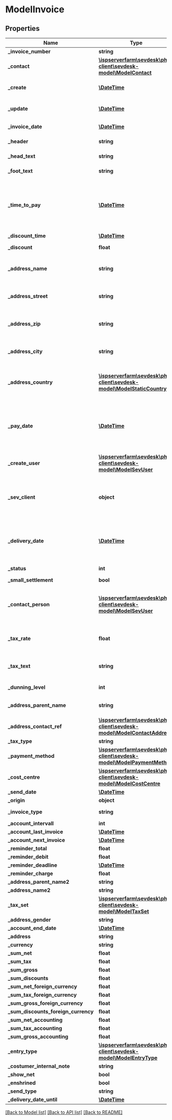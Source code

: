 # ModelInvoice

## Properties
Name | Type | Description | Notes
------------ | ------------- | ------------- | -------------
**_invoice_number** | **string** |  | [optional] 
**_contact** | [**\ispserverfarm\sevdesk\php-client\sevdesk-model\ModelContact**](ModelContact.md) | the contact the invoice belongs to | [optional] 
**_create** | [**\DateTime**](\DateTime.md) | the date the invoice was created | [optional] 
**_update** | [**\DateTime**](\DateTime.md) | the date the invoice was last updated | [optional] 
**_invoice_date** | [**\DateTime**](\DateTime.md) | the date of the invoice | [optional] 
**_header** | **string** | header/subject of the invoice | [optional] 
**_head_text** | **string** | head text of the invoice | [optional] 
**_foot_text** | **string** | foot text of the invoice | [optional] 
**_time_to_pay** | [**\DateTime**](\DateTime.md) | time left for paying the invoice, use format dd.MM.yyyy or number for number of days left | [optional] 
**_discount_time** | [**\DateTime**](\DateTime.md) |  | [optional] 
**_discount** | **float** | the discount value in &#39;%&#39; | [optional] 
**_address_name** | **string** | the name in the address, equals the contacts name | [optional] 
**_address_street** | **string** | the street in the address, equals the contacts street | [optional] 
**_address_zip** | **string** | the zip-code in the address, equals the contacts zip | [optional] 
**_address_city** | **string** | the city in the address, equals the contacts city | [optional] 
**_address_country** | [**\ispserverfarm\sevdesk\php-client\sevdesk-model\ModelStaticCountry**](ModelStaticCountry.md) | the country in the address, equals the contacts country | [optional] 
**_pay_date** | [**\DateTime**](\DateTime.md) | time left for paying the invoice, use format DD.MM.YYYY or number for number of days left | [optional] 
**_create_user** | [**\ispserverfarm\sevdesk\php-client\sevdesk-model\ModelSevUser**](ModelSevUser.md) | SevUser who created the invoice | [optional] 
**_sev_client** | **object** | sevClient is the unique id every customer has and is used in nearly all operations | [optional] 
**_delivery_date** | [**\DateTime**](\DateTime.md) | delivery date of the goods from the invoice, please use dd.MM.yyyy | [optional] 
**_status** | **int** | status of the invoice | [optional] 
**_small_settlement** | **bool** |  | [optional] 
**_contact_person** | [**\ispserverfarm\sevdesk\php-client\sevdesk-model\ModelSevUser**](ModelSevUser.md) | SevUser who created the invoice and therefore is the contact person | [optional] 
**_tax_rate** | **float** | tax rate used when adding a value added tax regulation | [optional] 
**_tax_text** | **string** | additional text when adding a value added tax regulation | [optional] 
**_dunning_level** | **int** | dunning level of the invoice | [optional] 
**_address_parent_name** | **string** | name of the contacts address | [optional] 
**_address_contact_ref** | [**\ispserverfarm\sevdesk\php-client\sevdesk-model\ModelContactAddress**](ModelContactAddress.md) | a reference to the contacts address | [optional] 
**_tax_type** | **string** |  | [optional] 
**_payment_method** | [**\ispserverfarm\sevdesk\php-client\sevdesk-model\ModelPaymentMethod**](ModelPaymentMethod.md) |  | [optional] 
**_cost_centre** | [**\ispserverfarm\sevdesk\php-client\sevdesk-model\ModelCostCentre**](ModelCostCentre.md) |  | [optional] 
**_send_date** | [**\DateTime**](\DateTime.md) |  | [optional] 
**_origin** | **object** |  | [optional] 
**_invoice_type** | **string** | type of the invoice | [optional] 
**_account_intervall** | **int** |  | [optional] 
**_account_last_invoice** | [**\DateTime**](\DateTime.md) |  | [optional] 
**_account_next_invoice** | [**\DateTime**](\DateTime.md) |  | [optional] 
**_reminder_total** | **float** |  | [optional] 
**_reminder_debit** | **float** |  | [optional] 
**_reminder_deadline** | [**\DateTime**](\DateTime.md) |  | [optional] 
**_reminder_charge** | **float** |  | [optional] 
**_address_parent_name2** | **string** |  | [optional] 
**_address_name2** | **string** |  | [optional] 
**_tax_set** | [**\ispserverfarm\sevdesk\php-client\sevdesk-model\ModelTaxSet**](ModelTaxSet.md) |  | [optional] 
**_address_gender** | **string** |  | [optional] 
**_account_end_date** | [**\DateTime**](\DateTime.md) |  | [optional] 
**_address** | **string** |  | [optional] 
**_currency** | **string** |  | [optional] 
**_sum_net** | **float** |  | [optional] 
**_sum_tax** | **float** |  | [optional] 
**_sum_gross** | **float** |  | [optional] 
**_sum_discounts** | **float** |  | [optional] 
**_sum_net_foreign_currency** | **float** |  | [optional] 
**_sum_tax_foreign_currency** | **float** |  | [optional] 
**_sum_gross_foreign_currency** | **float** |  | [optional] 
**_sum_discounts_foreign_currency** | **float** |  | [optional] 
**_sum_net_accounting** | **float** |  | [optional] 
**_sum_tax_accounting** | **float** |  | [optional] 
**_sum_gross_accounting** | **float** |  | [optional] 
**_entry_type** | [**\ispserverfarm\sevdesk\php-client\sevdesk-model\ModelEntryType**](ModelEntryType.md) |  | [optional] 
**_costumer_internal_note** | **string** |  | [optional] 
**_show_net** | **bool** |  | [optional] 
**_enshrined** | **bool** |  | [optional] 
**_send_type** | **string** |  | [optional] 
**_delivery_date_until** | [**\DateTime**](\DateTime.md) |  | [optional] 

[[Back to Model list]](../README.md#documentation-for-models) [[Back to API list]](../README.md#documentation-for-api-endpoints) [[Back to README]](../README.md)


